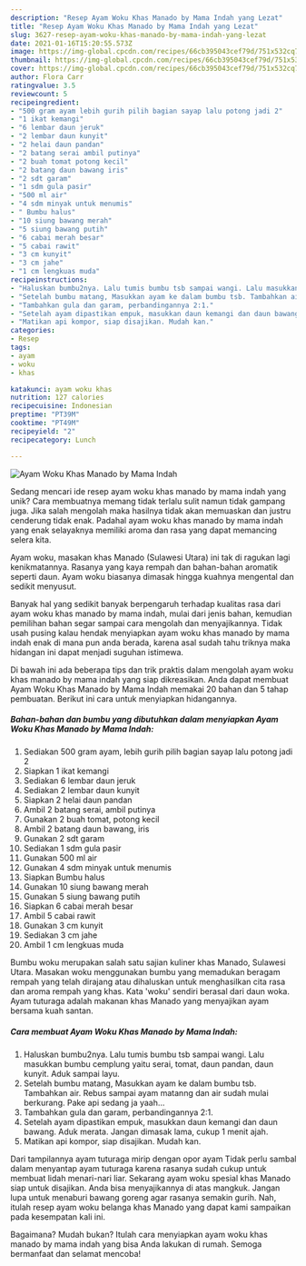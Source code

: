 ```yaml
---
description: "Resep Ayam Woku Khas Manado by Mama Indah yang Lezat"
title: "Resep Ayam Woku Khas Manado by Mama Indah yang Lezat"
slug: 3627-resep-ayam-woku-khas-manado-by-mama-indah-yang-lezat
date: 2021-01-16T15:20:55.573Z
image: https://img-global.cpcdn.com/recipes/66cb395043cef79d/751x532cq70/ayam-woku-khas-manado-by-mama-indah-foto-resep-utama.jpg
thumbnail: https://img-global.cpcdn.com/recipes/66cb395043cef79d/751x532cq70/ayam-woku-khas-manado-by-mama-indah-foto-resep-utama.jpg
cover: https://img-global.cpcdn.com/recipes/66cb395043cef79d/751x532cq70/ayam-woku-khas-manado-by-mama-indah-foto-resep-utama.jpg
author: Flora Carr
ratingvalue: 3.5
reviewcount: 5
recipeingredient:
- "500 gram ayam lebih gurih pilih bagian sayap lalu potong jadi 2"
- "1 ikat kemangi"
- "6 lembar daun jeruk"
- "2 lembar daun kunyit"
- "2 helai daun pandan"
- "2 batang serai ambil putinya"
- "2 buah tomat potong kecil"
- "2 batang daun bawang iris"
- "2 sdt garam"
- "1 sdm gula pasir"
- "500 ml air"
- "4 sdm minyak untuk menumis"
- " Bumbu halus"
- "10 siung bawang merah"
- "5 siung bawang putih"
- "6 cabai merah besar"
- "5 cabai rawit"
- "3 cm kunyit"
- "3 cm jahe"
- "1 cm lengkuas muda"
recipeinstructions:
- "Haluskan bumbu2nya. Lalu tumis bumbu tsb sampai wangi. Lalu masukkan bumbu cemplung yaitu serai, tomat, daun pandan, daun kunyit. Aduk sampai layu."
- "Setelah bumbu matang, Masukkan ayam ke dalam bumbu tsb. Tambahkan air. Rebus sampai ayam matanng dan air sudah mulai berkurang. Pake api sedang ja yaah..."
- "Tambahkan gula dan garam, perbandingannya 2:1."
- "Setelah ayam dipastikan empuk, masukkan daun kemangi dan daun bawang. Aduk merata. Jangan dimasak lama, cukup 1 menit ajah."
- "Matikan api kompor, siap disajikan. Mudah kan."
categories:
- Resep
tags:
- ayam
- woku
- khas

katakunci: ayam woku khas 
nutrition: 127 calories
recipecuisine: Indonesian
preptime: "PT39M"
cooktime: "PT49M"
recipeyield: "2"
recipecategory: Lunch

---
```



![Ayam Woku Khas Manado by Mama Indah](https://img-global.cpcdn.com/recipes/66cb395043cef79d/751x532cq70/ayam-woku-khas-manado-by-mama-indah-foto-resep-utama.jpg)

Sedang mencari ide resep ayam woku khas manado by mama indah yang unik? Cara membuatnya memang tidak terlalu sulit namun tidak gampang juga. Jika salah mengolah maka hasilnya tidak akan memuaskan dan justru cenderung tidak enak. Padahal ayam woku khas manado by mama indah yang enak selayaknya memiliki aroma dan rasa yang dapat memancing selera kita.

Ayam woku, masakan khas Manado (Sulawesi Utara) ini tak di ragukan lagi kenikmatannya. Rasanya yang kaya rempah dan bahan-bahan aromatik seperti daun. Ayam woku biasanya dimasak hingga kuahnya mengental dan sedikit menyusut.

Banyak hal yang sedikit banyak berpengaruh terhadap kualitas rasa dari ayam woku khas manado by mama indah, mulai dari jenis bahan, kemudian pemilihan bahan segar sampai cara mengolah dan menyajikannya. Tidak usah pusing kalau hendak menyiapkan ayam woku khas manado by mama indah enak di mana pun anda berada, karena asal sudah tahu triknya maka hidangan ini dapat menjadi suguhan istimewa.


Di bawah ini ada beberapa tips dan trik praktis dalam mengolah ayam woku khas manado by mama indah yang siap dikreasikan. Anda dapat membuat Ayam Woku Khas Manado by Mama Indah memakai 20 bahan dan 5 tahap pembuatan. Berikut ini cara untuk menyiapkan hidangannya.

<!--inarticleads1-->

##### Bahan-bahan dan bumbu yang dibutuhkan dalam menyiapkan Ayam Woku Khas Manado by Mama Indah:

1. Sediakan 500 gram ayam, lebih gurih pilih bagian sayap lalu potong jadi 2
1. Siapkan 1 ikat kemangi
1. Sediakan 6 lembar daun jeruk
1. Sediakan 2 lembar daun kunyit
1. Siapkan 2 helai daun pandan
1. Ambil 2 batang serai, ambil putinya
1. Gunakan 2 buah tomat, potong kecil
1. Ambil 2 batang daun bawang, iris
1. Gunakan 2 sdt garam
1. Sediakan 1 sdm gula pasir
1. Gunakan 500 ml air
1. Gunakan 4 sdm minyak untuk menumis
1. Siapkan  Bumbu halus
1. Gunakan 10 siung bawang merah
1. Gunakan 5 siung bawang putih
1. Siapkan 6 cabai merah besar
1. Ambil 5 cabai rawit
1. Gunakan 3 cm kunyit
1. Sediakan 3 cm jahe
1. Ambil 1 cm lengkuas muda


Bumbu woku merupakan salah satu sajian kuliner khas Manado, Sulawesi Utara. Masakan woku menggunakan bumbu yang memadukan beragam rempah yang telah dirajang atau dihaluskan untuk menghasilkan cita rasa dan aroma rempah yang khas. Kata &#39;woku&#39; sendiri berasal dari daun woka. Ayam tuturaga adalah makanan khas Manado yang menyajikan ayam bersama kuah santan. 

<!--inarticleads2-->

##### Cara membuat Ayam Woku Khas Manado by Mama Indah:

1. Haluskan bumbu2nya. Lalu tumis bumbu tsb sampai wangi. Lalu masukkan bumbu cemplung yaitu serai, tomat, daun pandan, daun kunyit. Aduk sampai layu.
1. Setelah bumbu matang, Masukkan ayam ke dalam bumbu tsb. Tambahkan air. Rebus sampai ayam matanng dan air sudah mulai berkurang. Pake api sedang ja yaah...
1. Tambahkan gula dan garam, perbandingannya 2:1.
1. Setelah ayam dipastikan empuk, masukkan daun kemangi dan daun bawang. Aduk merata. Jangan dimasak lama, cukup 1 menit ajah.
1. Matikan api kompor, siap disajikan. Mudah kan.


Dari tampilannya ayam tuturaga mirip dengan opor ayam Tidak perlu sambal dalam menyantap ayam tuturaga karena rasanya sudah cukup untuk membuat lidah menari-nari liar. Sekarang ayam woku spesial khas Manado siap untuk disajikan. Anda bisa menyajikannya di atas mangkuk. Jangan lupa untuk menaburi bawang goreng agar rasanya semakin gurih. Nah, itulah resep ayam woku belanga khas Manado yang dapat kami sampaikan pada kesempatan kali ini. 

Bagaimana? Mudah bukan? Itulah cara menyiapkan ayam woku khas manado by mama indah yang bisa Anda lakukan di rumah. Semoga bermanfaat dan selamat mencoba!
